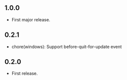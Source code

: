 ## 1.0.0

* First major release.

## 0.2.1

* chore(windows): Support before-quit-for-update event

## 0.2.0

* First release.
